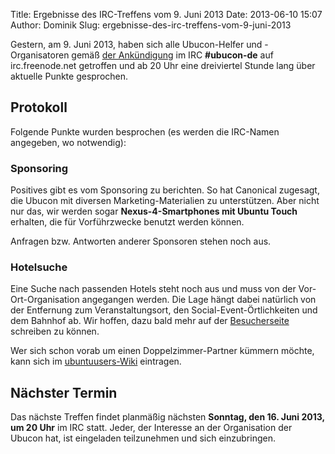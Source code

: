 Title: Ergebnisse des IRC-Treffens vom 9. Juni 2013
Date: 2013-06-10 15:07
Author: Dominik
Slug: ergebnisse-des-irc-treffens-vom-9-juni-2013

Gestern, am 9. Juni 2013, haben sich alle Ubucon-Helfer und
-Organisatoren gemäß [der
Ankündigung](/2013/regelmaessiges-irc-treffen-in-ubucon-de) im IRC
**\#ubucon-de** auf irc.freenode.net getroffen und ab 20 Uhr eine
dreiviertel Stunde lang über aktuelle Punkte gesprochen.


Protokoll
---------


Folgende Punkte wurden besprochen (es werden die IRC-Namen angegeben, wo
notwendig):


### Sponsoring


Positives gibt es vom Sponsoring zu berichten. So hat Canonical
zugesagt, die Ubucon mit diversen Marketing-Materialien zu unterstützen.
Aber nicht nur das, wir werden sogar **Nexus-4-Smartphones mit Ubuntu
Touch** erhalten, die für Vorführzwecke benutzt werden können.


Anfragen bzw. Antworten anderer Sponsoren stehen noch aus.


### Hotelsuche


Eine Suche nach passenden Hotels steht noch aus und muss von der
Vor-Ort-Organisation angegangen werden. Die Lage hängt dabei natürlich
von der Entfernung zum Veranstaltungsort, den Social-Event-Örtlichkeiten
und dem Bahnhof ab. Wir hoffen, dazu bald mehr auf der
[Besucherseite](/2013/besucher) schreiben zu können.


Wer sich schon vorab um einen Doppelzimmer-Partner kümmern möchte, kann
sich im
[ubuntuusers-Wiki](http://wiki.ubuntuusers.de/LocoTeam/Ubucon/2013/Besucher/Doppelzimmer-Suche)
eintragen.


Nächster Termin
---------------


Das nächste Treffen findet planmäßig nächsten **Sonntag, den 16. Juni
2013, um 20 Uhr** im IRC statt. Jeder, der Interesse an der Organisation
der Ubucon hat, ist eingeladen teilzunehmen und sich einzubringen.



